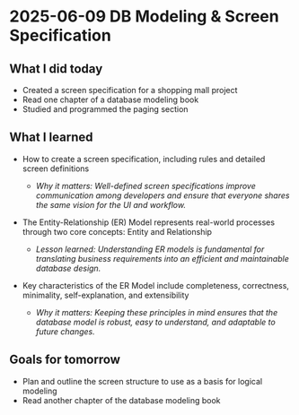 # 2025-06-09 DB Modeling & Screen Specification

## What I did today
- Created a screen specification for a shopping mall project
- Read one chapter of a database modeling book
- Studied and programmed the paging section

## What I learned

- How to create a screen specification, including rules and detailed screen definitions  
    - *Why it matters: Well-defined screen specifications improve communication among developers and ensure that everyone shares the same vision for the UI and workflow.*

- The Entity-Relationship (ER) Model represents real-world processes through two core concepts: Entity and Relationship  
    - *Lesson learned: Understanding ER models is fundamental for translating business requirements into an efficient and maintainable database design.*

- Key characteristics of the ER Model include completeness, correctness, minimality, self-explanation, and extensibility  
    - *Why it matters: Keeping these principles in mind ensures that the database model is robust, easy to understand, and adaptable to future changes.*

## Goals for tomorrow
- Plan and outline the screen structure to use as a basis for logical modeling
- Read another chapter of the database modeling book


